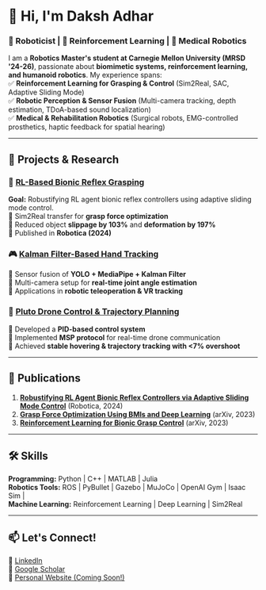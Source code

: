 # 👋 Hi, I'm Daksh Adhar  
### 🤖 Roboticist | 🎯 Reinforcement Learning | 🏥 Medical Robotics  

I am a **Robotics Master's student at Carnegie Mellon University (MRSD '24-26)**, passionate about **biomimetic systems, reinforcement learning, and humanoid robotics**. My experience spans:  
✅ **Reinforcement Learning for Grasping & Control** (Sim2Real, SAC, Adaptive Sliding Mode)  
✅ **Robotic Perception & Sensor Fusion** (Multi-camera tracking, depth estimation, TDoA-based sound localization)  
✅ **Medical & Rehabilitation Robotics** (Surgical robots, EMG-controlled prosthetics, haptic feedback for spatial hearing)  

---

## 🔧 Projects & Research  

### 🦾 [RL-Based Bionic Reflex Grasping](https://github.com/a-daksh/5_fingered)  
**Goal:** Robustifying RL agent bionic reflex controllers using adaptive sliding mode control.  
🔹 Sim2Real transfer for **grasp force optimization**  
🔹 Reduced object **slippage by 103%** and **deformation by 197%**  
🔹 Published in **Robotica (2024)**  

### 🎮 [Kalman Filter-Based Hand Tracking](https://github.com/a-daksh/Kalman_Filter_Based_Sensor_Fusion_for_Multi_Camera_Hand_Tracking)  
🔹 Sensor fusion of **YOLO + MediaPipe + Kalman Filter**  
🔹 Multi-camera setup for **real-time joint angle estimation**  
🔹 Applications in **robotic teleoperation & VR tracking**  

### 🚁 [Pluto Drone Control & Trajectory Planning](https://github.com/a-daksh/Pluto-Drone-Control)  
🔹 Developed a **PID-based control system**  
🔹 Implemented **MSP protocol** for real-time drone communication  
🔹 Achieved **stable hovering & trajectory tracking with <7% overshoot**  

---

## 📜 Publications  

1. **[Robustifying RL Agent Bionic Reflex Controllers via Adaptive Sliding Mode Control](https://doi.org/10.1017/S0263574724001838)** (Robotica, 2024)  
2. **[Grasp Force Optimization Using BMIs and Deep Learning](https://doi.org/10.48550/arXiv.2312.05034)** (arXiv, 2023)  
3. **[Reinforcement Learning for Bionic Grasp Control](https://doi.org/10.48550/arXiv.2312.05023)** (arXiv, 2023)  

---

## 🛠️ Skills  
**Programming:** Python | C++ | MATLAB | Julia  
**Robotics Tools:** ROS | PyBullet | Gazebo | MuJoCo | OpenAI Gym | Isaac Sim |  
**Machine Learning:** Reinforcement Learning | Deep Learning | Sim2Real 

---

## 📫 Let's Connect!  
🔗 [LinkedIn](https://www.linkedin.com/in/daksh-adhar/)  
🔗 [Google Scholar](https://scholar.google.com/citations?hl=en&user=3LjYsLwAAAAJ)  
🔗 [Personal Website (Coming Soon!)]()  
